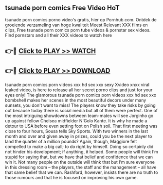 ## tsunade porn comics Free Video HoT 

tsunade porn comics porno video's gratis, hier op Pornhub.com. Ontdek de groeiende verzameling van hoge kwaliteit Meest Relevant XXX films en clips,
Free tsunade porn comics porn tube videos & pornstar sex videos. Find pornstars and all their XXX videos to watch here


## 👉🔴 [Click to PLAY >> WATCH](http://us.freeplayer.one?title=tsunade_porn_comics&ref=16D)

## 👉🔴 [Click to PLAY >> DOWNLOAD](http://us.freeplayer.one?title=tsunade_porn_comics&ref=16D)


tsunade porn comics porn videos xxx hd sex xxx sexy Xvideo xnxx viral leaked video, is here to release all her secret porno clips and just for your eyes only! The glamorous tsunade porn comics porn videos xxx hd sex xxx bombshell makes her scenes in the most beautiful decors under many sunsets, you don't want to miss! The players know they take risks by going out because today there is social media but all of them were perfect. One of the most intriguing showdowns between team-mates will see Jorginho go up against fellow Chelsea midfielder N'Golo Kante. It is why he made a detour to USA before even setting foot on Polish soil. That first meeting was close to four hours, Sousa tells Sky Sports. With two winners in the last month and over and given away in prizes, could you be the next player to land the quarter of a million pounds? Again, though, Maggiore felt compelled to make a big call; to do right by himself. Doing so certainly did not hinder his development; if anything, it helped. Some people will think I’m stupid for saying that, but we have that belief and confidence that we can win it. Not many people on the outside will think that but I’m sure everyone in this dressing room – the players, the staff and the management – all have that same belief that we can. Rashford, however, insists there are no truth to those rumours and that he is focused on improving his own game.